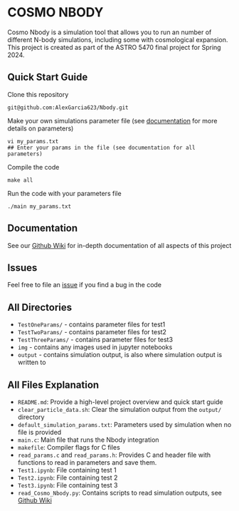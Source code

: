 # COSMO NBODY

Cosmo Nbody is a simulation tool that allows you to run an number of different N-body simulations, including some with cosmological expansion.
This project is created as part of the ASTRO 5470 final project for Spring 2024.

## Quick Start Guide

Clone this repository

````
git@github.com:AlexGarcia623/Nbody.git
````

Make your own simulations parameter file (see [documentation](https://github.com/AlexGarcia623/Nbody/wiki/Simulation-Parameters) for more details on parameters)

````
vi my_params.txt
## Enter your params in the file (see documentation for all parameters)
````

Compile the code

````
make all
````

Run the code with your parameters file

````
./main my_params.txt
````

## Documentation

See our [Github Wiki](https://github.com/AlexGarcia623/Nbody/wiki) for in-depth documentation of all aspects of this project

## Issues

Feel free to file an [issue](https://github.com/AlexGarcia623/Nbody/issues) if you find a bug in the code

## All Directories

- `TestOneParams/` - contains parameter files for test1
- `TestTwoParams/` - contains parameter files for test2
- `TestThreeParams/` - contains parameter files for test3
- `img` - contains any images used in jupyter notebooks
- `output` - contains simulation output, is also where simulation output is written to

## All Files Explanation

- `README.md`: Provide a high-level project overview and quick start guide
- `clear_particle_data.sh`: Clear the simulation output from the `output/` directory
- `default_simulation_params.txt`: Parameters used by simulation when no file is provided
- `main.c`: Main file that runs the Nbody integration
- `makefile`: Compiler flags for C files
- `read_params.c` and `read_params.h`: Provides C and header file with functions to read in parameters and save them.
- `Test1.ipynb`: File containing test 1
- `Test2.ipynb`: File containing test 2
- `Test3.ipynb`: File containing test 3
- `read_Cosmo_Nbody.py`: Contains scripts to read simulation outputs, see [Github Wiki](https://github.com/AlexGarcia623/Nbody/wiki/Read-Cosmo-Nbody-Python-Package) 
